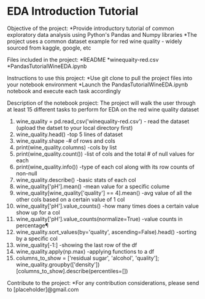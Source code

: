 # EDA Introduction Tutorial

Objective of the project:
*Provide introductory tutorial of common exploratory data analysis using Python's Pandas and Numpy libraries
*The project uses a common dataset example for red wine quality - widely sourced from kaggle, google, etc

Files included in the project:
*README
*winequaity-red.csv
*PandasTutorialWineEDA.ipynb

Instructions to use this project: 
*Use git clone to pull the project files into your notebook environment
*Launch the PandasTutorialWineEDA.ipynb notebook and execute each task accordingly

Description of the notebook project:
The project will walk the user through at least 15 different tasks to perform for EDA on the red wine quality dataset
1. wine_quality = pd.read_csv('winequality-red.csv') - read the dataset (upload the datset to your local directory first)
2. wine_quality.head() -top 5 lines of dataset
3. wine_quality.shape -# of rows and cols
4. print(wine_quality.columns) -cols by list
5. print(wine_quality.count()) -list of cols and the total # of null values for each
6. print(wine_quality.info()) -type of each col along with its row counts of non-null
7. wine_quality.describe() -basic stats of each col
8. wine_quality['pH'].mean() -mean value for a specific colume
9. wine_quality[wine_quality['quality'] == 4].mean() -avg value of all the other cols based on a certain value of 1 col
10. wine_quality['pH'].value_counts() -how many times does a certain value show up for a col
11. wine_quality['pH'].value_counts(normalize=True) -value counts in percentage¶
12. wine_quality.sort_values(by='quality', ascending=False).head() -sorting by a specific col
13. wine_quality[-1:] -showing the last row of the df
14. wine_quality.apply(np.max) -applying functions to a df
15. columns_to_show = ['residual sugar', 'alcohol', 'quality']; wine_quality.groupby(['density'])[columns_to_show].describe(percentiles=[])


Contribute to the project:
*For any contribution considerations, please send to [placeholder]@gmail.com 
